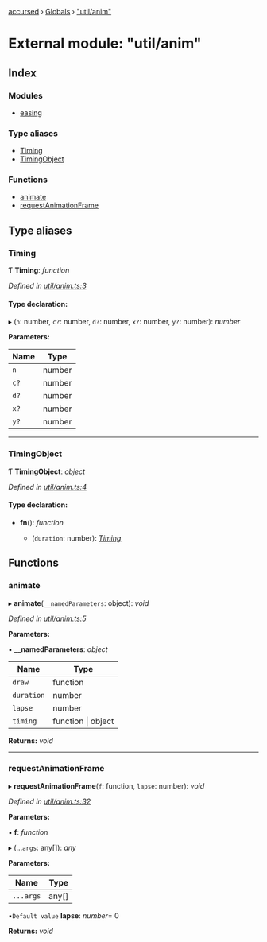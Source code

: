 [accursed](../README.md) › [Globals](../globals.md) › ["util/anim"](_util_anim_.md)

# External module: "util/anim"

## Index

### Modules

* [easing](_util_anim_.easing.md)

### Type aliases

* [Timing](_util_anim_.md#timing)
* [TimingObject](_util_anim_.md#timingobject)

### Functions

* [animate](_util_anim_.md#animate)
* [requestAnimationFrame](_util_anim_.md#requestanimationframe)

## Type aliases

###  Timing

Ƭ **Timing**: *function*

*Defined in [util/anim.ts:3](https://github.com/cancerberoSgx/accursed/blob/468bf3c/src/util/anim.ts#L3)*

#### Type declaration:

▸ (`n`: number, `c?`: number, `d?`: number, `x?`: number, `y?`: number): *number*

**Parameters:**

Name | Type |
------ | ------ |
`n` | number |
`c?` | number |
`d?` | number |
`x?` | number |
`y?` | number |

___

###  TimingObject

Ƭ **TimingObject**: *object*

*Defined in [util/anim.ts:4](https://github.com/cancerberoSgx/accursed/blob/468bf3c/src/util/anim.ts#L4)*

#### Type declaration:

* **fn**(): *function*

  * (`duration`: number): *[Timing](_util_anim_.md#timing)*

## Functions

###  animate

▸ **animate**(`__namedParameters`: object): *void*

*Defined in [util/anim.ts:5](https://github.com/cancerberoSgx/accursed/blob/468bf3c/src/util/anim.ts#L5)*

**Parameters:**

▪ **__namedParameters**: *object*

Name | Type |
------ | ------ |
`draw` | function |
`duration` | number |
`lapse` | number |
`timing` | function &#124; object |

**Returns:** *void*

___

###  requestAnimationFrame

▸ **requestAnimationFrame**(`f`: function, `lapse`: number): *void*

*Defined in [util/anim.ts:32](https://github.com/cancerberoSgx/accursed/blob/468bf3c/src/util/anim.ts#L32)*

**Parameters:**

▪ **f**: *function*

▸ (...`args`: any[]): *any*

**Parameters:**

Name | Type |
------ | ------ |
`...args` | any[] |

▪`Default value`  **lapse**: *number*= 0

**Returns:** *void*
